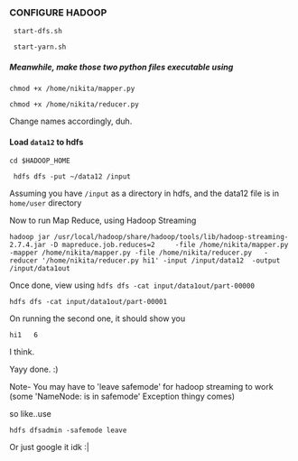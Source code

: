 ### CONFIGURE HADOOP
```  start-dfs.sh ```

```  start-yarn.sh ```

##### Meanwhile, make those two python files executable using
``` chmod +x /home/nikita/mapper.py ```


``` chmod +x /home/nikita/reducer.py ```

Change names accordingly, duh.

#### Load ``` data12 ``` to hdfs

``` cd $HADOOP_HOME ```

```  hdfs dfs -put ~/data12 /input ```

Assuming you have ``` /input ``` as a directory in hdfs, and the data12 file is in ``` home/user ``` directory

Now to run Map Reduce, using Hadoop Streaming

``` hadoop jar /usr/local/hadoop/share/hadoop/tools/lib/hadoop-streaming-2.7.4.jar -D mapreduce.job.reduces=2     -file /home/nikita/mapper.py    -mapper /home/nikita/mapper.py -file /home/nikita/reducer.py   -reducer '/home/nikita/reducer.py hi1' -input /input/data12  -output /input/data1out ```

Once done, view using
``` hdfs dfs -cat input/data1out/part-00000 ``` 

``` hdfs dfs -cat input/data1out/part-00001 ``` 

On running the second one, it should show you 

``` hi1   6 ```

I think.

Yayy done. :)

Note- You may have to 'leave safemode' for hadoop streaming to work (some 'NameNode: is in safemode' Exception thingy comes)

so like..use

``` hdfs dfsadmin -safemode leave ```

Or just google it idk :|
